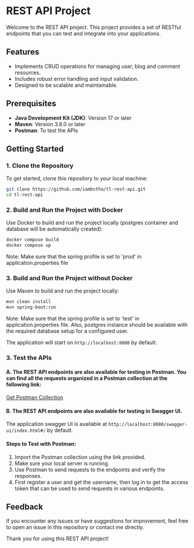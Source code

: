 # REST API Project

Welcome to the REST API project. This project provides a set of RESTful endpoints that you can test and integrate into your applications.

## Features
- Implements CRUD operations for managing user, blog and comment resources.
- Includes robust error handling and input validation.
- Designed to be scalable and maintainable.

## Prerequisites
- **Java Development Kit (JDK)**: Version 17 or later
- **Maven**: Version 3.8.0 or later
- **Postman**: To test the APIs

## Getting Started

### 1. Clone the Repository
To get started, clone this repository to your local machine:
```bash
git clone https://github.com/iambstha/tl-rest-api.git
cd tl-rest-api
```

### 2. Build and Run the Project with Docker
Use Docker to build and run the project locally (postgres container and database will be automatically created):
```bash
docker compose build
docker compose up
```
Note: Make sure that the spring profile is set to 'prod' in application.properties file


### 3. Build and Run the Project without Docker
Use Maven to build and run the project locally:
```bash
mvn clean install
mvn spring-boot:run
```
Note: Make sure that the spring profile is set to 'test' in application.properties file. 
Also, postgres instance should be available with the required database setup for a configured user.

The application will start on `http://localhost:8080` by default.

### 3. Test the APIs

#### A. The REST API endpoints are also available for testing in Postman. You can find all the requests organized in a Postman collection at the following link:

[Get Postman Collection](https://drive.google.com/file/d/1XEzJpFu9JGUQlauEE5KDQ6AfXJtjxywU/view?usp=sharing)

#### B. The REST API endpoints are also available for testing in Swagger UI. 
The application swagger UI is available at `http://localhost:8080/swagger-ui/index.html#/` by default.

#### Steps to Test with Postman:
1. Import the Postman collection using the link provided.
2. Make sure your local server is running.
3. Use Postman to send requests to the endpoints and verify the responses.
4. First register a user and get the username, then log in to get the access token that can be used to send requests in various endpoints. 

## Feedback
If you encounter any issues or have suggestions for improvement, feel free to open an issue in this repository or contact me directly.

Thank you for using this REST API project!


